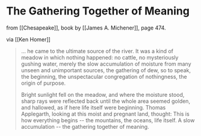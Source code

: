 # The Gathering Together of Meaning

from [[Chesapeake]], book by [[James A. Michener]], page 474.

via [[Ken Homer]]

> ... he came to the ultimate source of the river. It was a kind of meadow in which nothing happened: no cattle, no mysteriously gushing water, merely the slow accumulation of moisture from many unseen and unimportant sources, the gathering of dew, so to speak, the beginning, the unspectacular congregation of nothingness, the origin of purpose.
> 
> Bright sunlight fell on the meadow, and where the moisture stood, sharp rays were reflected back until the whole area seemed golden, and hallowed, as if here life itself were beginning. Thomas Applegarth, looking at this moist and pregnant land, thought: This is how everything begins -- the mountains, the oceans, life itself. A slow accumulation -- the gathering together of meaning.